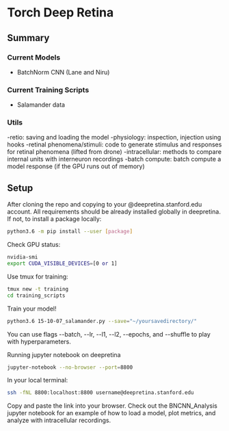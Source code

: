 # Torch Deep Retina

## Summary

### Current Models
- BatchNorm CNN (Lane and Niru)

### Current Training Scripts
- Salamander data

### Utils
-retio: saving and loading the model
-physiology: inspection, injection using hooks
-retinal phenomena/stimuli: code to generate stimulus and responses for retinal phenomena (lifted from drone)
-intracellular: methods to compare internal units with interneuron recordings
-batch compute: batch compute a model response (if the GPU runs out of memory)

## Setup
After cloning the repo and copying to your @deepretina.stanford.edu account. All requirements should be already installed globally in deepretina. If not, to install a package locally:
```sh
python3.6 -m pip install --user [package]
```

Check GPU status:
```sh
nvidia-smi
export CUDA_VISIBLE_DEVICES=[0 or 1]
```

Use tmux for training:
```sh
tmux new -t training
cd training_scripts
```
Train your model!
```sh
python3.6 15-10-07_salamander.py --save="~/yoursavedirectory/"
```
You can use flags --batch, --lr, --l1, --l2, --epochs, and --shuffle to play with hyperparameters.

Running jupyter notebook on deepretina
```sh
jupyter-notebook --no-browser --port=8800
```
In your local terminal:
```sh
ssh -fNL 8800:localhost:8800 username@deepretina.stanford.edu
```

Copy and paste the link into your browser. 
Check out the BNCNN_Analysis jupyter notebook for an example of how to load a model, plot metrics, and analyze with intracellular recordings.






